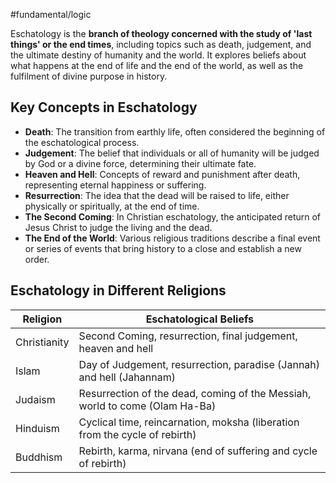 #fundamental/logic 

Eschatology is the **branch of theology concerned with the study of 'last things' or the end times**, including topics such as death, judgement, and the ultimate destiny of humanity and the world. It explores beliefs about what happens at the end of life and the end of the world, as well as the fulfilment of divine purpose in history.

## Key Concepts in Eschatology

- **Death**: The transition from earthly life, often considered the beginning of the eschatological process.
- **Judgement**: The belief that individuals or all of humanity will be judged by God or a divine force, determining their ultimate fate.
- **Heaven and Hell**: Concepts of reward and punishment after death, representing eternal happiness or suffering.
- **Resurrection**: The idea that the dead will be raised to life, either physically or spiritually, at the end of time.
- **The Second Coming**: In Christian eschatology, the anticipated return of Jesus Christ to judge the living and the dead.
- **The End of the World**: Various religious traditions describe a final event or series of events that bring history to a close and establish a new order.

## Eschatology in Different Religions

| Religion      | Eschatological Beliefs                                                                 |
|---------------|---------------------------------------------------------------------------------------|
| Christianity  | Second Coming, resurrection, final judgement, heaven and hell                         |
| Islam         | Day of Judgement, resurrection, paradise (Jannah) and hell (Jahannam)                 |
| Judaism       | Resurrection of the dead, coming of the Messiah, world to come (Olam Ha-Ba)           |
| Hinduism      | Cyclical time, reincarnation, moksha (liberation from the cycle of rebirth)           |
| Buddhism      | Rebirth, karma, nirvana (end of suffering and cycle of rebirth)                       |
